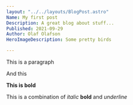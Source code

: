 ```yaml
---
layout: "../../layouts/BlogPost.astro"
Name: My first post
Description: A great blog about stuff...
Published: 2021-09-29
Author: Olaf Olafson
HeroImageDescription: Some pretty birds

---
```


This is a paragraph 

And this 

**This is bold** 

This is a combination of *italic* **bold**  and  *underline* 
